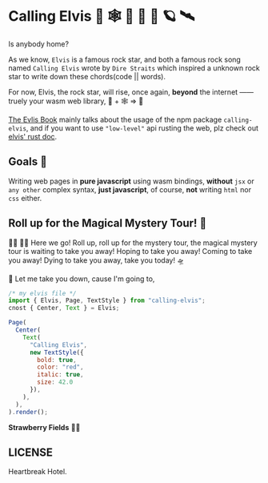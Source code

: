 # Calling Elvis 🦀 🕸  🎸 📡 🚀 🪐 🛰

Is anybody home?

As we know, `Elvis` is a famous rock star, and both a famous rock song named `Calling Elvis` wrote by `Dire Straits` which inspired a unknown rock star to write down these chords(code || words).

For now, Elvis, the rock star, will rise, once again, **beyond** the internet —— truely your wasm web library, 🦀 + 🕸  => 💖

[The Evlis Book][1] mainly talks about the usage of the npm package `calling-elvis`, and if you want to use `"low-level"` api rusting the web, plz check out [elvis' rust doc][2].

## Goals 🎯

Writing web pages in **pure javascript** using wasm bindings, **without** `jsx` or `any other` complex syntax, **just javascript**, of course, **not** writing `html` nor `css` either.

## Roll up for the Magical Mystery Tour! 🌈

🧙‍♂️ 🤹‍♂️ Here we go! Roll up, roll up for the mystery tour, the magical mystery tour is waiting to take you away! Hoping to take you away! Coming to take you away! Dying to take you away, take you today! 🛸

🎻 Let me take you down, cause I'm going to,

```js
/* my elvis file */
import { Elvis, Page, TextStyle } from "calling-elvis";
cnost { Center, Text } = Elvis;

Page(
  Center(
    Text(
      "Calling Elvis",
      new TextStyle({
        bold: true,
        color: "red",
        italic: true,
        size: 42.0
      }),
    ),
  ),
).render();
```
 **Strawberry Fields** 🧑‍🚀


## LICENSE

Heartbreak Hotel.

[1]: https://clearloop.github.io/elviis
[2]: https://docs.rs/elvis
